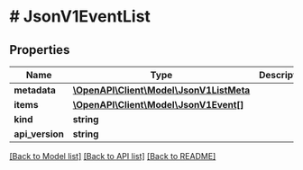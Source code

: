 # # JsonV1EventList

## Properties

Name | Type | Description | Notes
------------ | ------------- | ------------- | -------------
**metadata** | [**\OpenAPI\Client\Model\JsonV1ListMeta**](JsonV1ListMeta.md) |  | [optional]
**items** | [**\OpenAPI\Client\Model\JsonV1Event[]**](JsonV1Event.md) |  | [optional]
**kind** | **string** |  | [optional]
**api_version** | **string** |  | [optional]

[[Back to Model list]](../../README.md#models) [[Back to API list]](../../README.md#endpoints) [[Back to README]](../../README.md)
